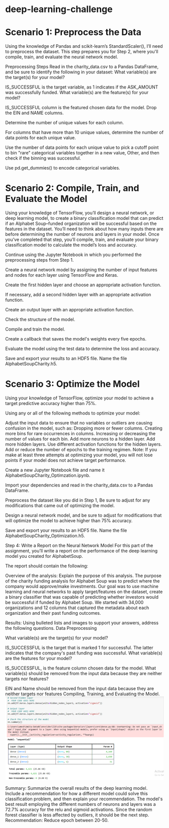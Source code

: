 # deep-learning-challenge

# Scenario 1: Preprocess the Data
Using the knowledge of Pandas and scikit-learn’s StandardScaler(), I’ll need to preprocess the dataset. This step prepares you for Step 2, where you'll compile, train, and evaluate the neural network model.

Preprocessing Steps
Read in the charity_data.csv to a Pandas DataFrame, and be sure to identify the following in your dataset:
What variable(s) are the target(s) for your model?

IS_SUCCESSFUL is the target variable, as 1 indicates if the ASK_AMOUNT was successfully funded.
What variable(s) are the feature(s) for your model?

IS_SUCCESSFUL column is the featured chosen data for the model.
Drop the EIN and NAME columns.

Determine the number of unique values for each column.

For columns that have more than 10 unique values, determine the number of data points for each unique value.

Use the number of data points for each unique value to pick a cutoff point to bin "rare" categorical variables together in a new value, Other, and then check if the binning was successful.

Use pd.get_dummies() to encode categorical variables.

# Scenario 2: Compile, Train, and Evaluate the Model
Using your knowledge of TensorFlow, you’ll design a neural network, or deep learning model, to create a binary classification model that can predict if an Alphabet Soup–funded organization will be successful based on the features in the dataset. You’ll need to think about how many inputs there are before determining the number of neurons and layers in your model. Once you’ve completed that step, you’ll compile, train, and evaluate your binary classification model to calculate the model’s loss and accuracy.

Continue using the Jupyter Notebook in which you performed the preprocessing steps from Step 1.

Create a neural network model by assigning the number of input features and nodes for each layer using TensorFlow and Keras.

Create the first hidden layer and choose an appropriate activation function.

If necessary, add a second hidden layer with an appropriate activation function.

Create an output layer with an appropriate activation function.

Check the structure of the model.

Compile and train the model.

Create a callback that saves the model's weights every five epochs.

Evaluate the model using the test data to determine the loss and accuracy.

Save and export your results to an HDF5 file. Name the file AlphabetSoupCharity.h5.

# Scenario 3: Optimize the Model
Using your knowledge of TensorFlow, optimize your model to achieve a target predictive accuracy higher than 75%.

Using any or all of the following methods to optimize your model:

Adjust the input data to ensure that no variables or outliers are causing confusion in the model, such as:
Dropping more or fewer columns.
Creating more bins for rare occurrences in columns.
Increasing or decreasing the number of values for each bin.
Add more neurons to a hidden layer.
Add more hidden layers.
Use different activation functions for the hidden layers.
Add or reduce the number of epochs to the training regimen.
Note: If you make at least three attempts at optimizing your model, you will not lose points if your model does not achieve target performance.

Create a new Jupyter Notebook file and name it AlphabetSoupCharity_Optimzation.ipynb.

Import your dependencies and read in the charity_data.csv to a Pandas DataFrame.

Preprocess the dataset like you did in Step 1, Be sure to adjust for any modifications that came out of optimizing the model.

Design a neural network model, and be sure to adjust for modifications that will optimize the model to achieve higher than 75% accuracy.

Save and export your results to an HDF5 file. Name the file AlphabetSoupCharity_Optimization.h5.

Step 4: Write a Report on the Neural Network Model
For this part of the assignment, you’ll write a report on the performance of the deep learning model you created for AlphabetSoup.

The report should contain the following:

Overview of the analysis: Explain the purpose of this analysis.
The purpose of the charity funding analysis for Alphabet Soup was to predict where the company would approve/make investments. Our goal was to use machine learning and neural networks to apply target/features on the dataset, create a binary classifier that was capable of predicting whether investors would be successful if funded by Alphabet Soup. We started with 34,000 organizations and 12 columns that captured the metadata about each organization and their past funding outcomes.

Results: Using bulleted lists and images to support your answers, address the following questions.
Data Preprocessing

What variable(s) are the target(s) for your model?

IS_SUCCESSFUL is the target that is marked 1 for successful. The latter indicates that the company's past funding was successful.
What variable(s) are the features for your model?

IS_SUCCESSFUL, is the feature column chosen data for the model.
What variable(s) should be removed from the input data because they are neither targets nor features?

EIN and Name should be removed from the input data because they are neither targets nor features
Compiling, Training, and Evaluating the Model.
![alt text](image.png)

Summary: Summarize the overall results of the deep learning model. Include a recommendation for how a different model could solve this classification problem, and then explain your recommendation.
The model's best result employing the different numbers of neurons and layers was a 72.7% accuracy for the relu and sigmoid activations. Since the random forest classifier is less affected by outliers, it should be the next step. Recommendation: Reduce epoch between 20-50.